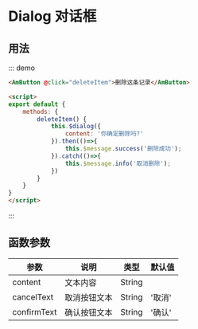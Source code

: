 # Dialog 对话框

## 用法
::: demo
``` html
<AmButton @click="deleteItem">删除这条记录</AmButton>

<script>
export default {
    methods: {
        deleteItem() {
            this.$dialog({
                content: '你确定删除吗?'
            }).then(()=>{
                this.$message.success('删除成功');
            }).catch(()=>{
                this.$message.info('取消删除');
            })
        }
    }
}
</script>
```
:::

## 函数参数

| 参数       | 说明        | 类型       | 默认值         |
|---------- |------------ |---------- |-------------  |
| content   | 文本内容       | String   | |              |
| cancelText      | 取消按钮文本         | String      | '取消' |
| confirmText      | 确认按钮文本         | String      | '确认' |


